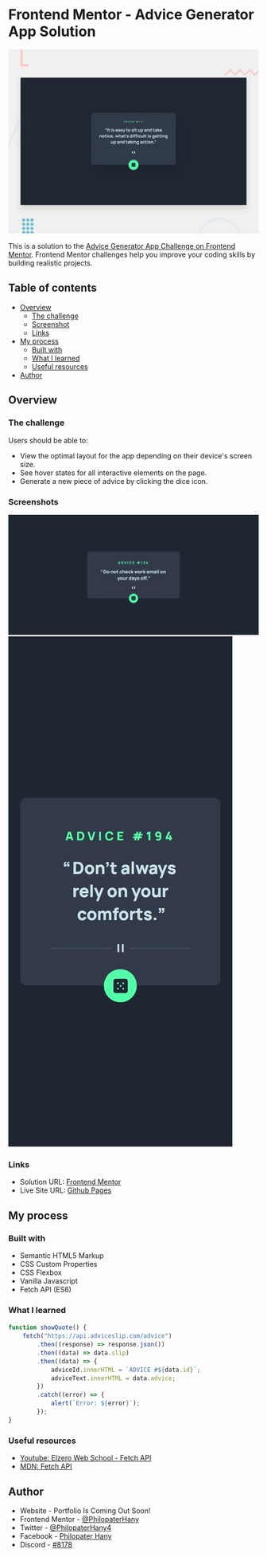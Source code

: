 # Frontend Mentor - Advice Generator App Solution

![Preview](./design/desktop-preview.jpg)

This is a solution to the [Advice Generator App Challenge on Frontend Mentor](https://www.frontendmentor.io/challenges/advice-generator-app-QdUG-13db). Frontend Mentor challenges help you improve your coding skills by building realistic projects.

## Table of contents

-   [Overview](#overview)
    -   [The challenge](#the-challenge)
    -   [Screenshot](#screenshot)
    -   [Links](#links)
-   [My process](#my-process)
    -   [Built with](#built-with)
    -   [What I learned](#what-i-learned)
    -   [Useful resources](#useful-resources)
-   [Author](#author)

## Overview

### The challenge

Users should be able to:

-   View the optimal layout for the app depending on their device's screen size.
-   See hover states for all interactive elements on the page.
-   Generate a new piece of advice by clicking the dice icon.

### Screenshots

![Desktop Screenshot](./screenshots/desktop.jpg)
![Mobile Screenshot](./screenshots/mobile.jpg)

### Links

-   Solution URL: [Frontend Mentor](https://www.frontendmentor.io/solutions/advice-generator-app-TVA0_1Ofut/)
-   Live Site URL: [Github Pages](https://philopaterhany.github.io/Advice-Generator/)

## My process

### Built with

-   Semantic HTML5 Markup
-   CSS Custom Properties
-   CSS Flexbox
-   Vanilla Javascript
-   Fetch API (ES6)

### What I learned

```js
function showQuote() {
    fetch("https://api.adviceslip.com/advice")
        .then((response) => response.json())
        .then((data) => data.slip)
        .then((data) => {
            adviceId.innerHTML = `ADVICE #${data.id}`;
            adviceText.innerHTML = data.advice;
        })
        .catch((error) => {
            alert(`Error: ${error}`);
        });
}
```

### Useful resources

-   [Youtube: Elzero Web School - Fetch API](https://www.youtube.com/watch?v=oO0a7tQcGps)
-   [MDN: Fetch API](https://developer.mozilla.org/en-US/docs/Web/API/Fetch_API/Using_Fetch)

## Author

-   Website - Portfolio Is Coming Out Soon!
-   Frontend Mentor - [@PhilopaterHany](https://www.frontendmentor.io/profile/PhilopaterHany/)
-   Twitter - [@PhilopaterHany4](https://www.twitter.com/PhilopaterHany4/)
-   Facebook - [Philopater Hany](https://www.facebook.com/philopater.hany.3)
-   Discord - [#8178](https://discord.com/#8178/)
